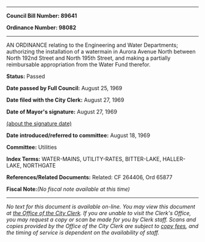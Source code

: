 

********

**Council Bill Number: 89641**
   
**Ordinance Number: 98082**
********

 AN ORDINANCE relating to the Engineering and Water Departments; authorizing the installation of a watermain in Aurora Avenue North between North 192nd Street and North 195th Street, and making a partially reimbursable appropriation from the Water Fund therefor.

**Status:** Passed
   
**Date passed by Full Council:** August 25, 1969
   
**Date filed with the City Clerk:** August 27, 1969
   
**Date of Mayor's signature:** August 27, 1969
   
[(about the signature date)](/~public/approvaldate.htm)
   
   
   
**Date introduced/referred to committee:** August 18, 1969
   
**Committee:** Utilities
   
   
**Index Terms:** WATER-MAINS, UTILITY-RATES, BITTER-LAKE, HALLER-LAKE, NORTHGATE

**References/Related Documents:** Related: CF 264406, Ord 65877

**Fiscal Note:**_(No fiscal note available at this time)_
********

_No text for this document is available on-line. You may view this document at [the Office of the City Clerk](http://www.seattle.gov/leg/clerk/contactUs.htm). If you are unable to visit the Clerk's Office, you may request a copy or scan be made for you by Clerk staff. Scans and copies provided by the Office of the City Clerk are subject to [copy fees](http://clerk.seattle.gov/~public/clerkfees.htm), and the timing of service is dependent on the availability of staff._

